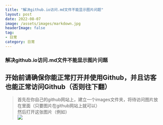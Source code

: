 ```yaml
---
title: "解决github.io访问.md文件不能显示图片问题"
layout: post
date: 2022-08-07
image: /assets/images/markdown.jpg
headerImage: false
tag:
- 日常
category: 日常
---
```


### 解决github.io访问.md文件不能显示图片问题

## 开始前请确保你能正常打开并使用Github，并且访客也能正常访问Github（否则往下翻）

> 首先在你自己的github网站上，建立一个images文件夹，将待访问图片放在里面（只要图片在github网站上就可以）  
>然后打开这张图片（例如）  
![](https://raw.githubusercontent.com/zhuoyue2/zhuoyue2.github.io/master/assets/images/github.io显示图片问题/github网页上对应的图片.png)




